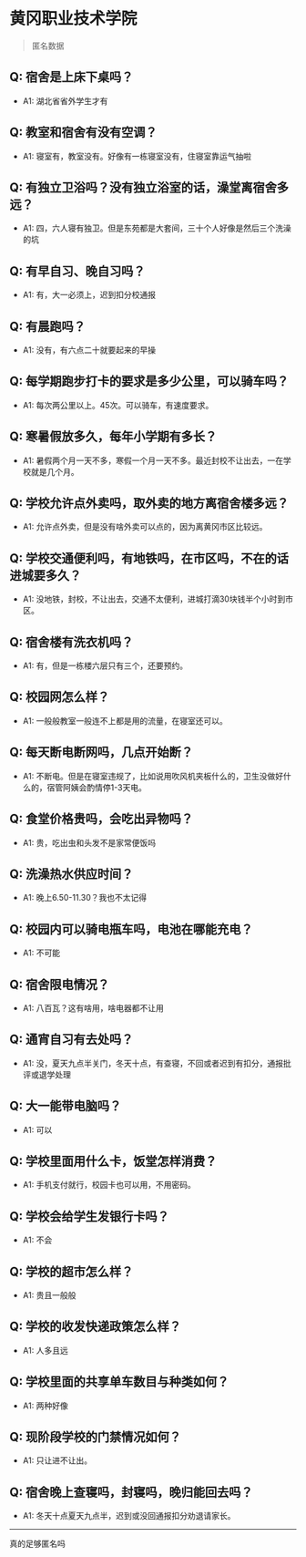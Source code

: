 # 黄冈职业技术学院

> 匿名数据

## Q: 宿舍是上床下桌吗？

- A1: 湖北省省外学生才有

## Q: 教室和宿舍有没有空调？

- A1: 寝室有，教室没有。好像有一栋寝室没有，住寝室靠运气抽啦

## Q: 有独立卫浴吗？没有独立浴室的话，澡堂离宿舍多远？

- A1: 四，六人寝有独卫。但是东苑都是大套间，三十个人好像是然后三个洗澡的坑

## Q: 有早自习、晚自习吗？

- A1: 有，大一必须上，迟到扣分校通报

## Q: 有晨跑吗？

- A1: 没有，有六点二十就要起来的早操

## Q: 每学期跑步打卡的要求是多少公里，可以骑车吗？

- A1: 每次两公里以上。45次。可以骑车，有速度要求。

## Q: 寒暑假放多久，每年小学期有多长？

- A1: 暑假两个月一天不多，寒假一个月一天不多。最近封校不让出去，一在学校就是几个月。

## Q: 学校允许点外卖吗，取外卖的地方离宿舍楼多远？

- A1: 允许点外卖，但是没有啥外卖可以点的，因为离黄冈市区比较远。

## Q: 学校交通便利吗，有地铁吗，在市区吗，不在的话进城要多久？

- A1: 没地铁，封校，不让出去，交通不太便利，进城打滴30块钱半个小时到市区。

## Q: 宿舍楼有洗衣机吗？

- A1: 有，但是一栋楼六层只有三个，还要预约。

## Q: 校园网怎么样？

- A1: 一般般教室一般连不上都是用的流量，在寝室还可以。

## Q: 每天断电断网吗，几点开始断？

- A1: 不断电。但是在寝室违规了，比如说用吹风机夹板什么的，卫生没做好什么的，宿管阿姨会酌情停1-3天电。

## Q: 食堂价格贵吗，会吃出异物吗？

- A1: 贵，吃出虫和头发不是家常便饭吗

## Q: 洗澡热水供应时间？

- A1: 晚上6.50-11.30？我也不太记得

## Q: 校园内可以骑电瓶车吗，电池在哪能充电？

- A1: 不可能

## Q: 宿舍限电情况？

- A1: 八百瓦？这有啥用，啥电器都不让用

## Q: 通宵自习有去处吗？

- A1: 没，夏天九点半关门，冬天十点，有查寝，不回或者迟到有扣分，通报批评或退学处理

## Q: 大一能带电脑吗？

- A1: 可以

## Q: 学校里面用什么卡，饭堂怎样消费？

- A1: 手机支付就行，校园卡也可以用，不用密码。

## Q: 学校会给学生发银行卡吗？

- A1: 不会

## Q: 学校的超市怎么样？

- A1: 贵且一般般

## Q: 学校的收发快递政策怎么样？

- A1: 人多且远

## Q: 学校里面的共享单车数目与种类如何？

- A1: 两种好像

## Q: 现阶段学校的门禁情况如何？

- A1: 只让进不让出。

## Q: 宿舍晚上查寝吗，封寝吗，晚归能回去吗？

- A1: 冬天十点夏天九点半，迟到或没回通报扣分劝退请家长。

***

真的足够匿名吗
